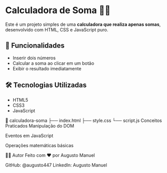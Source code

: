 # Calculadora de Soma 🔢➕

Este é um projeto simples de uma **calculadora que realiza apenas somas**, desenvolvido com HTML, CSS e JavaScript puro.

## 🚀 Funcionalidades

- Inserir dois números
- Calcular a soma ao clicar em um botão
- Exibir o resultado imediatamente

## 🛠️ Tecnologias Utilizadas

- HTML5
- CSS3
- JavaScript

📁 calculadora-soma
├── index.html
├── style.css
└── script.js
 Conceitos Praticados
Manipulação do DOM

Eventos em JavaScript

Operações matemáticas básicas

🧑‍💻 Autor
Feito com ❤️ por Augusto Manuel

GitHub: @augusto447
LinkedIn: Augusto Manuel





